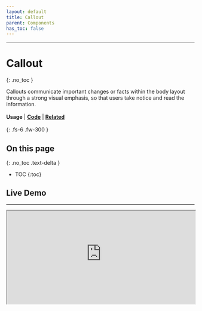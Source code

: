 ```yaml
---
layout: default
title: Callout
parent: Components
has_toc: false
---
```



---
# Callout
{: .no_toc }

Callouts communicate important changes or facts within the body layout through a strong visual emphasis, so that users take notice and read the information.
<br><br>
**Usage** | [**Code**](https://twjeffery.github.io/DIO-test-2/docs/ui-components/callout-code/) | [**Related**](https://twjeffery.github.io/DIO-test-2/docs/ui-components/callout-related/)
<br><br>
{: .fs-6 .fw-300 }

## On this page
{: .no_toc .text-delta }

- TOC
{:toc}


## Live Demo
---
<div>
<iframe
  width="100%"
  height="250"
src="https://ui-components.alpha.alberta.ca/react/iframe.html?id=react-components-callout--variants" markdown="block" />
</div>

<div class="code-example" markdown="1">

<div class="code-example" markdown="1">

[Link button](http://example.com/){: .btn }

</div>
```markdown
[Link button](http://example.com/){: .btn }
```

</div>
{% highlight markdown %}
<div class="code-example" markdown="1">

[Link button](http://example.com/){: .btn }

</div>
```markdown
[Link button](http://example.com/){: .btn }
```
{% endhighlight %}

```html
<GoACallout
  type="'important || 'information' || 'event' || 'emergency' || 'success'"
  title="Callout Title"
  content="Information to the user goes in the content"
/>
```



[**Angular**]() | [**React**]() | [**Vue**]() | [**Web components**]()
<br><br>


<br>

## Content
---
Callout banners should communicate one piece of crucial information pertaining to the topic.

A callout banner must be relevant to the header or section to which it corresponds. In terms of importance within the section, it takes priority over any other paragraph under the header. If there is additional information that is not in the corresponding section, or is on another page, do use a link.

### Container Text
{: .no_toc }
At minimum, body text is required. There may be an optional header.
<br><br>

![image infos](../../assets/images/callout-do-1.png)
![image infos](../../assets/images/callout-dont-1.png)
![image infos](../../assets/images/callout-dont-2.png)
![image infos](../../assets/images/callout-dont-3.png)

<br><br>
## Variants
---
Each calllout variant has a particular use case and its design communicates it's function to the user. It is therefore very important that the different variants are implemented consistently across products, so that they communicate consistently.
<br><br>

![image infos](../../assets/images/callout-variants.png)


| Variant      | Purpose           |
|:-------------|:------------------|
| Information           | Information callouts are used to communicate non-urgent information. |
| Event | Event callouts are used to communicate information about upcoming and scheduled events.   |
| Important          | Important callouts are used to communicate non-emergency but still important messages to a user.      |
| Emergency           | Emergency callouts are used to alert the user to only the most important pieces of information. They can also be used to alert the user to system errors. |
| Success          | Success callouts are used to inform the user of a positive status change to a performed action. |

<br>
<br>

## Positioning
---
Callout banners should be the full width of the content space they are placed in, with a maximum width of 700px.

Callouts banners have a bottom margin of 28px.
<br><br>

![image infos](../../assets/images/callout-dont-4.png)

<br>
<br>
## Anatomy
---
![image infos](../../assets/images/callout-anatomy.png)

<br>
<br>

## Feedback
---
Help improve this page. To help make sure that this page is useful, relevant and up to date, you can share your research or feedback on [Github](https://github.com/GovAlta/ui-components/issues/158) or propose a change below using _Edit this page on Github._
